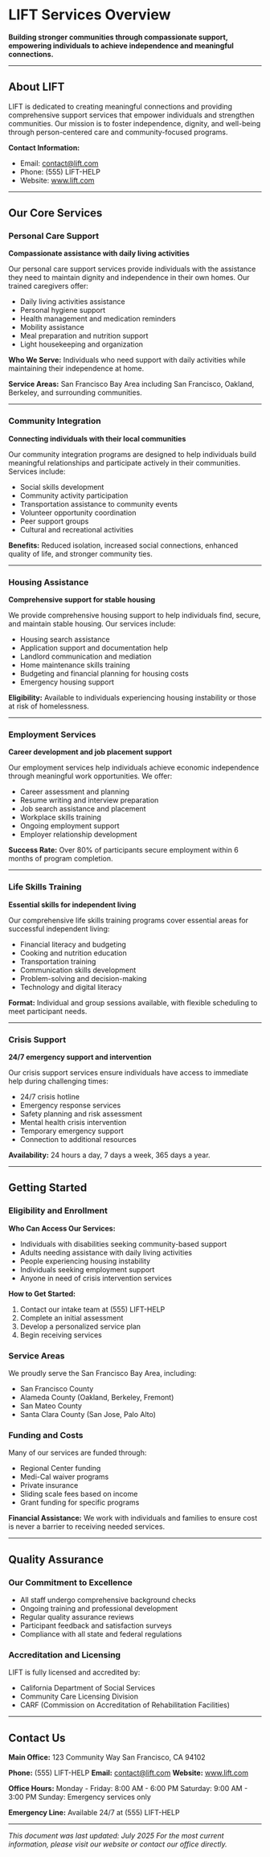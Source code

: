 # LIFT Services Overview

**Building stronger communities through compassionate support, empowering individuals to achieve independence and meaningful connections.**

---

## About LIFT

LIFT is dedicated to creating meaningful connections and providing comprehensive support services that empower individuals and strengthen communities. Our mission is to foster independence, dignity, and well-being through person-centered care and community-focused programs.

**Contact Information:**
- Email: contact@lift.com
- Phone: (555) LIFT-HELP
- Website: www.lift.com

---

## Our Core Services

### Personal Care Support
**Compassionate assistance with daily living activities**

Our personal care support services provide individuals with the assistance they need to maintain dignity and independence in their own homes. Our trained caregivers offer:

- Daily living activities assistance
- Personal hygiene support
- Health management and medication reminders
- Mobility assistance
- Meal preparation and nutrition support
- Light housekeeping and organization

**Who We Serve:** Individuals who need support with daily activities while maintaining their independence at home.

**Service Areas:** San Francisco Bay Area including San Francisco, Oakland, Berkeley, and surrounding communities.

---

### Community Integration
**Connecting individuals with their local communities**

Our community integration programs are designed to help individuals build meaningful relationships and participate actively in their communities. Services include:

- Social skills development
- Community activity participation
- Transportation assistance to community events
- Volunteer opportunity coordination
- Peer support groups
- Cultural and recreational activities

**Benefits:** Reduced isolation, increased social connections, enhanced quality of life, and stronger community ties.

---

### Housing Assistance
**Comprehensive support for stable housing**

We provide comprehensive housing support to help individuals find, secure, and maintain stable housing. Our services include:

- Housing search assistance
- Application support and documentation help
- Landlord communication and mediation
- Home maintenance skills training
- Budgeting and financial planning for housing costs
- Emergency housing support

**Eligibility:** Available to individuals experiencing housing instability or those at risk of homelessness.

---

### Employment Services
**Career development and job placement support**

Our employment services help individuals achieve economic independence through meaningful work opportunities. We offer:

- Career assessment and planning
- Resume writing and interview preparation
- Job search assistance and placement
- Workplace skills training
- Ongoing employment support
- Employer relationship development

**Success Rate:** Over 80% of participants secure employment within 6 months of program completion.

---

### Life Skills Training
**Essential skills for independent living**

Our comprehensive life skills training programs cover essential areas for successful independent living:

- Financial literacy and budgeting
- Cooking and nutrition education
- Transportation training
- Communication skills development
- Problem-solving and decision-making
- Technology and digital literacy

**Format:** Individual and group sessions available, with flexible scheduling to meet participant needs.

---

### Crisis Support
**24/7 emergency support and intervention**

Our crisis support services ensure individuals have access to immediate help during challenging times:

- 24/7 crisis hotline
- Emergency response services
- Safety planning and risk assessment
- Mental health crisis intervention
- Temporary emergency support
- Connection to additional resources

**Availability:** 24 hours a day, 7 days a week, 365 days a year.

---

## Getting Started

### Eligibility and Enrollment

**Who Can Access Our Services:**
- Individuals with disabilities seeking community-based support
- Adults needing assistance with daily living activities
- People experiencing housing instability
- Individuals seeking employment support
- Anyone in need of crisis intervention services

**How to Get Started:**
1. Contact our intake team at (555) LIFT-HELP
2. Complete an initial assessment
3. Develop a personalized service plan
4. Begin receiving services

### Service Areas

We proudly serve the San Francisco Bay Area, including:
- San Francisco County
- Alameda County (Oakland, Berkeley, Fremont)
- San Mateo County
- Santa Clara County (San Jose, Palo Alto)

### Funding and Costs

Many of our services are funded through:
- Regional Center funding
- Medi-Cal waiver programs
- Private insurance
- Sliding scale fees based on income
- Grant funding for specific programs

**Financial Assistance:** We work with individuals and families to ensure cost is never a barrier to receiving needed services.

---

## Quality Assurance

### Our Commitment to Excellence

- All staff undergo comprehensive background checks
- Ongoing training and professional development
- Regular quality assurance reviews
- Participant feedback and satisfaction surveys
- Compliance with all state and federal regulations

### Accreditation and Licensing

LIFT is fully licensed and accredited by:
- California Department of Social Services
- Community Care Licensing Division
- CARF (Commission on Accreditation of Rehabilitation Facilities)

---

## Contact Us

**Main Office:**
123 Community Way
San Francisco, CA 94102

**Phone:** (555) LIFT-HELP
**Email:** contact@lift.com
**Website:** www.lift.com

**Office Hours:**
Monday - Friday: 8:00 AM - 6:00 PM
Saturday: 9:00 AM - 3:00 PM
Sunday: Emergency services only

**Emergency Line:** Available 24/7 at (555) LIFT-HELP

---

*This document was last updated: July 2025*
*For the most current information, please visit our website or contact our office directly.*

